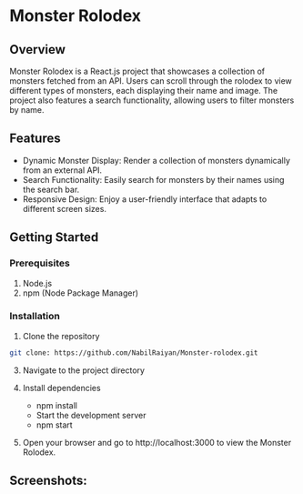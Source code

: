# Monster Rolodex
## Overview
Monster Rolodex is a React.js project that showcases a collection of monsters fetched from an API. Users can scroll through the rolodex to view different types of monsters, each displaying their name and image. The project also features a search functionality, allowing users to filter monsters by name.

## Features
- Dynamic Monster Display: Render a collection of monsters dynamically from an external API.
- Search Functionality: Easily search for monsters by their names using the search bar.
- Responsive Design: Enjoy a user-friendly interface that adapts to different screen sizes. 


## Getting Started
### Prerequisites
 1. Node.js
 2. npm (Node Package Manager)

### Installation
  1. Clone the repository
  ``` bash
  git clone: https://github.com/NabilRaiyan/Monster-rolodex.git
```
  3. Navigate to the project directory
  4. Install dependencies
     - npm install
     - Start the development server
     - npm start

  5. Open your browser and go to http://localhost:3000 to view the Monster Rolodex.

## Screenshots: 

